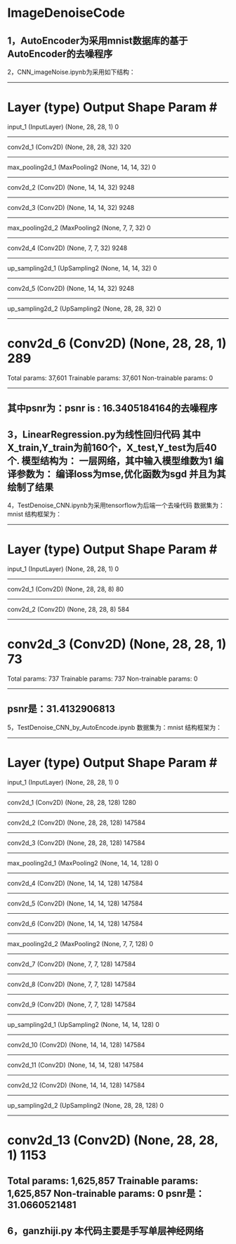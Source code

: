 # ImageDenoiseCode
1，AutoEncoder为采用mnist数据库的基于AutoEncoder的去噪程序
----------------------------------------------------------------------------------------------------------------------------
2，CNN_imageNoise.ipynb为采用如下结构：
_________________________________________________________________
Layer (type)                 Output Shape              Param #   
=================================================================
input_1 (InputLayer)         (None, 28, 28, 1)         0         
_________________________________________________________________
conv2d_1 (Conv2D)            (None, 28, 28, 32)        320       
_________________________________________________________________
max_pooling2d_1 (MaxPooling2 (None, 14, 14, 32)        0         
_________________________________________________________________
conv2d_2 (Conv2D)            (None, 14, 14, 32)        9248      
_________________________________________________________________
conv2d_3 (Conv2D)            (None, 14, 14, 32)        9248      
_________________________________________________________________
max_pooling2d_2 (MaxPooling2 (None, 7, 7, 32)          0         
_________________________________________________________________
conv2d_4 (Conv2D)            (None, 7, 7, 32)          9248      
_________________________________________________________________
up_sampling2d_1 (UpSampling2 (None, 14, 14, 32)        0         
_________________________________________________________________
conv2d_5 (Conv2D)            (None, 14, 14, 32)        9248      
_________________________________________________________________
up_sampling2d_2 (UpSampling2 (None, 28, 28, 32)        0         
_________________________________________________________________
conv2d_6 (Conv2D)            (None, 28, 28, 1)         289       
=================================================================
Total params: 37,601
Trainable params: 37,601
Non-trainable params: 0
_________________________________________________________________
其中psnr为：psnr is : 16.3405184164的去噪程序
----------------------------------------------------------------------------------------------------------------------------
3，LinearRegression.py为线性回归代码
其中X_train,Y_train为前160个，X_test,Y_test为后40个.
模型结构为：
一层网络，其中输入模型维数为1
编译参数为：
编译loss为mse,优化函数为sgd
并且为其绘制了结果
----------------------------------------------------------------------------------------------------------------------------
4，TestDenoise_CNN.ipynb为采用tensorflow为后端一个去噪代码
数据集为：mnist
结构框架为：
_________________________________________________________________
Layer (type)                 Output Shape              Param #   
=================================================================
input_1 (InputLayer)         (None, 28, 28, 1)         0         
_________________________________________________________________
conv2d_1 (Conv2D)            (None, 28, 28, 8)         80        
_________________________________________________________________
conv2d_2 (Conv2D)            (None, 28, 28, 8)         584       
_________________________________________________________________
conv2d_3 (Conv2D)            (None, 28, 28, 1)         73        
=================================================================
Total params: 737
Trainable params: 737
Non-trainable params: 0
_________________________________________________________________
psnr是：31.4132906813
----------------------------------------------------------------------------------------------------------------------------
5，TestDenoise_CNN_by_AutoEncode.ipynb
数据集为：mnist
结构框架为：
_________________________________________________________________
Layer (type)                 Output Shape              Param #   
=================================================================
input_1 (InputLayer)         (None, 28, 28, 1)         0         
_________________________________________________________________
conv2d_1 (Conv2D)            (None, 28, 28, 128)       1280      
_________________________________________________________________
conv2d_2 (Conv2D)            (None, 28, 28, 128)       147584    
_________________________________________________________________
conv2d_3 (Conv2D)            (None, 28, 28, 128)       147584    
_________________________________________________________________
max_pooling2d_1 (MaxPooling2 (None, 14, 14, 128)       0         
_________________________________________________________________
conv2d_4 (Conv2D)            (None, 14, 14, 128)       147584    
_________________________________________________________________
conv2d_5 (Conv2D)            (None, 14, 14, 128)       147584    
_________________________________________________________________
conv2d_6 (Conv2D)            (None, 14, 14, 128)       147584    
_________________________________________________________________
max_pooling2d_2 (MaxPooling2 (None, 7, 7, 128)         0         
_________________________________________________________________
conv2d_7 (Conv2D)            (None, 7, 7, 128)         147584    
_________________________________________________________________
conv2d_8 (Conv2D)            (None, 7, 7, 128)         147584    
_________________________________________________________________
conv2d_9 (Conv2D)            (None, 7, 7, 128)         147584    
_________________________________________________________________
up_sampling2d_1 (UpSampling2 (None, 14, 14, 128)       0         
_________________________________________________________________
conv2d_10 (Conv2D)           (None, 14, 14, 128)       147584    
_________________________________________________________________
conv2d_11 (Conv2D)           (None, 14, 14, 128)       147584    
_________________________________________________________________
conv2d_12 (Conv2D)           (None, 14, 14, 128)       147584    
_________________________________________________________________
up_sampling2d_2 (UpSampling2 (None, 28, 28, 128)       0         
_________________________________________________________________
conv2d_13 (Conv2D)           (None, 28, 28, 1)         1153      
=================================================================
Total params: 1,625,857
Trainable params: 1,625,857
Non-trainable params: 0
psnr是：31.0660521481
----------------------------------------------------------------------------------------------------------------------------
6，ganzhiji.py
本代码主要是手写单层神经网络
----------------------------------------------------------------------------------------------------------------------------



